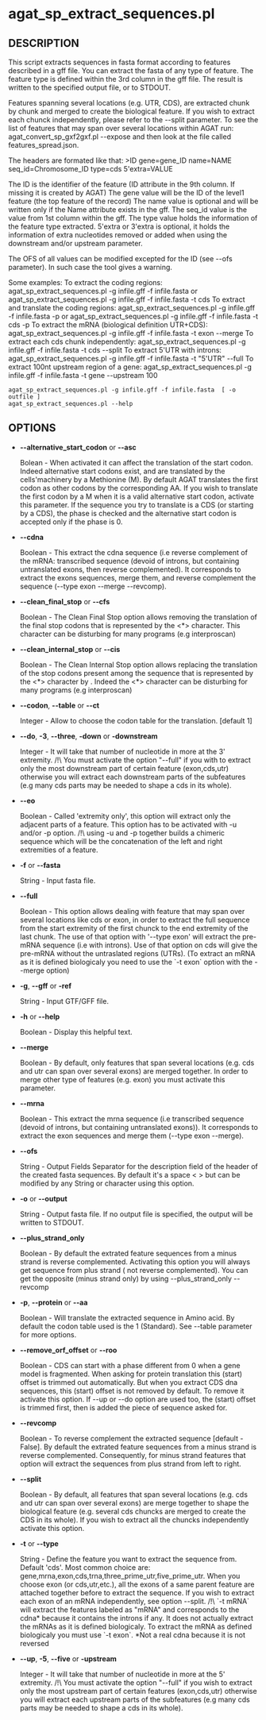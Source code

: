 # agat\_sp\_extract\_sequences.pl

## DESCRIPTION

This script extracts sequences in fasta format according to features described
in a gff file. You can extract the fasta of any type of feature. The feature
type is defined within the 3rd column in the gff file.
The result is written to the specified output file, or to STDOUT.

Features spanning several locations (e.g. UTR, CDS), are extracted chunk by chunk
and merged to create the biological feature. If you wish to extract each chunck independently,
please refer to the --split parameter. To see the list of features that may span over several locations
within AGAT run: agat\_convert\_sp\_gxf2gxf.pl --expose
and then look at the file called features\_spread.json.

The headers are formated like that:
\>ID gene=gene\_ID name=NAME seq\_id=Chromosome\_ID type=cds 5'extra=VALUE

The ID is the identifier of the feature (ID attribute in the 9th column.
If missing it is created by AGAT)
The gene value will be the ID of the level1 feature (the top feature of the record)
The name value is optional and will be written only if the Name attribute exists in the gff.
The seq\_id value is the value from 1st column within the gff.
The type value holds the information of the feature type extracted.
5'extra or 3'extra is optional, it holds the information of extra nucleotides
removed or added when using the downstream and/or upstream parameter.

The OFS of all values can be modified excepted for the ID (see --ofs parameter).
In such case the tool gives a warning.

Some examples:
To extract the coding regions:
agat\_sp\_extract\_sequences.pl -g infile.gff -f infile.fasta
or
agat\_sp\_extract\_sequences.pl -g infile.gff -f infile.fasta -t cds
To extract and translate the coding regions:
agat\_sp\_extract\_sequences.pl -g infile.gff -f infile.fasta -p
or
agat\_sp\_extract\_sequences.pl -g infile.gff -f infile.fasta -t cds -p
To extract the mRNA (biological definition UTR+CDS):
agat\_sp\_extract\_sequences.pl -g infile.gff -f infile.fasta -t exon --merge
To extract each cds chunk independently:
agat\_sp\_extract\_sequences.pl -g infile.gff -f infile.fasta -t cds --split
To extract 5'UTR with introns:
agat\_sp\_extract\_sequences.pl -g infile.gff -f infile.fasta -t "5'UTR" --full
To extract 100nt upstream region of a gene:
agat\_sp\_extract\_sequences.pl -g infile.gff -f infile.fasta -t gene --upstream 100

```
agat_sp_extract_sequences.pl -g infile.gff -f infile.fasta  [ -o outfile ]
agat_sp_extract_sequences.pl --help
```

## OPTIONS

- **--alternative\_start\_codon** or **--asc**

    Bolean - When activated it can affect the translation of the start codon.
    Indeed alternative start codons exist, and are translated by the cells'machinery
    by a Methionine (M). By default AGAT translates the first codon as other codons by the
    corresponding AA. If you wish to translate the first codon by a M when it is a valid
    alternative start codon, activate this parameter.
    If the sequence you try to translate is a CDS (or starting by a CDS), the phase
    is checked and the alternative start codon is accepted only if the phase is 0.

- **--cdna**

    Boolean - This extract the cdna sequence (i.e reverse complement of the mRNA:
    transcribed sequence (devoid of introns, but containing untranslated exons,
    then reverse complemented). It corresponds to extract the exons sequences,
    merge them, and reverse complement the sequence (--type exon --merge --revcomp).

- **--clean\_final\_stop** or **--cfs**

    Boolean - The Clean Final Stop option allows removing the translation of the
    final stop codons that is represented by the <\*> character.
    This character can be disturbing for many programs (e.g interproscan)

- **--clean\_internal\_stop** or **--cis**

    Boolean - The Clean Internal Stop option allows replacing the translation of the
    stop codons present among the sequence that is represented by the <\*> character
    by <X>. Indeed the <\*> character can be disturbing for many programs
    (e.g interproscan)

- **--codon**, **--table** or **--ct**

    Integer - Allow to choose the codon table for the translation. \[default 1\]

- **--do**, **-3**, **--three**, **-down** or **-downstream**

    Integer - It will take that number of nucleotide in more at the 3' extremity.
    /!\\ You must activate the option "--full" if you with to extract only the most downstream part of certain feature (exon,cds,utr)
    otherwise you will extract each downstream parts of the subfeatures (e.g many cds parts may be needed to shape a cds in its whole).

- **--eo**

    Boolean - Called 'extremity only', this option will extract only the adjacent parts of a feature.
    This option has to be activated with -u and/or -p option.
    /!\\ using -u and -p together builds a chimeric sequence which will be the concatenation of the left and right extremities of a feature.

- **-f** or **--fasta**

    String - Input fasta file.

- **--full**

    Boolean - This option allows dealing with feature that may span over several locations
    like cds or exon, in order to extract the full sequence from the start extremity
    of the first chunck to the end extremity of the last chunk.
    The use of that option with '--type exon' will extract the pre-mRNA sequence (i.e with introns).
    Use of that option on cds will give the pre-mRNA without the untraslated regions (UTRs).
    (To extract an mRNA as it is defined biologicaly you need to use the
    \`-t exon\` option with the --merge option)

- **-g**, **--gff** or **-ref**

    String - Input GTF/GFF file.

- **-h** or **--help**

    Boolean - Display this helpful text.

- **--merge**

    Boolean - By default, only features that span several locations (e.g. cds and utr can
    span over several exons) are merged together. In order to merge other
    type of features (e.g. exon) you must activate this parameter.

- **--mrna**

    Boolean - This extract the mrna sequence (i.e transcribed sequence (devoid of
    introns, but containing untranslated exons)). It corresponds to extract the exon
    sequences and merge them (--type exon --merge).

- **--ofs**

    String - Output Fields Separator for the description field of the header of the
    created fasta sequences. By default it's a space < > but can be modified by any String or
    character using this option.

- **-o** or **--output**

    String - Output fasta file.  If no output file is specified, the output will be
    written to STDOUT.

- **--plus\_strand\_only**

    Boolean - By default the extrated feature sequences from a minus strand is
    reverse complemented. Activating this option you will always get sequence from plus
    strand ( not reverse complemented).
    You can get the opposite (minus strand only) by using --plus\_strand\_only --revcomp

- **-p**, **--protein** or **--aa**

    Boolean - Will translate the extracted sequence in Amino acid.
    By default the codon table used is the 1 (Standard).
    See --table parameter for more options.

- **--remove\_orf\_offset** or **--roo**

    Boolean - CDS can start with a phase different from 0 when a gene model is fragmented.
    When asking for protein translation this (start) offset is trimmed out automatically.
    But when you extract CDS dna sequences, this  (start) offset is not removed by default.
    To remove it activate this option. If --up or --do option are used too, the (start) offset
    is trimmed first, then is added the piece of sequence asked for.

- **--revcomp**

    Boolean - To reverse complement the extracted sequence \[default - False\].
    By default the extrated feature sequences from a minus strand is
    reverse complemented. Consequently, for minus strand features that option will
    extract the sequences from plus strand from left to right.

- **--split**

    Boolean -  By default, all features that span several locations
    (e.g. cds and utr can span over several exons) are merge together to shape
    the biological feature (e.g. several cds chuncks are merged to create the CDS
     in its whole).
    If you wish to extract all the chuncks independently activate this option.

- **-t** or **--type**

    String - Define the feature you want to extract the sequence from.
    Default 'cds'.
    Most common choice are: gene,mrna,exon,cds,trna,three\_prime\_utr,five\_prime\_utr.
    When you choose exon (or cds,utr,etc.), all the exons of a same parent feature
    are attached together before to extract the sequence. If you wish to extract each
    exon of an mRNA independently, see option --split.
    /!\\ \`-t mRNA\` will extract the features labeled as "mRNA" and corresponds to the cdna\*
    because it contains the introns if any. It does not actually extract the mRNAs as
    it is defined biologicaly. To extract the mRNA as defined biologicaly you must use \`-t exon\`.
    \*Not a real cdna because it is not reversed

- **--up**, **-5**, **--five** or **-upstream**

    Integer - It will take that number of nucleotide in more at the 5' extremity.
    /!\\ You must activate the option "--full" if you wish to extract only the most
    upstream part of certain features (exon,cds,utr)
    otherwise you will extract each upstream parts of the subfeatures
    (e.g many cds parts may be needed to shape a cds in its whole).

